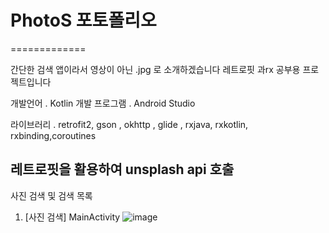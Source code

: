# PhotoS 포토폴리오
=============

간단한 검색 앱이라서
영상이 아닌 .jpg 로 소개하겠습니다
레트로핏 과rx 공부용 프로젝트입니다

개발언어 . Kotlin
개발 프로그램 . Android Studio

라이브러리 . retrofit2, gson , okhttp , glide , rxjava, rxkotlin, rxbinding,coroutines

레트로핏을 활용하여 unsplash api 호출
-------------


사진 검색 및 검색 목록 

1. [사진 검색] MainActivity
![image](https://im2.ezgif.com/tmp/ezgif-2-2d0899ea99d9.gif)
